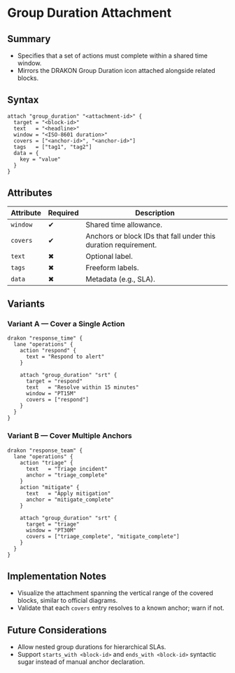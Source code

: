 # Group Duration Attachment

## Summary

- Specifies that a set of actions must complete within a shared time window.
- Mirrors the DRAKON Group Duration icon attached alongside related blocks.

## Syntax

```hcl
attach "group_duration" "<attachment-id>" {
  target = "<block-id>"
  text   = "<headline>"
  window = "<ISO-8601 duration>"
  covers = ["<anchor-id>", "<anchor-id>"]
  tags   = ["tag1", "tag2"]
  data = {
    key = "value"
  }
}
```

## Attributes

| Attribute | Required | Description |
|-----------|----------|-------------|
| `window` | ✔ | Shared time allowance. |
| `covers` | ✔ | Anchors or block IDs that fall under this duration requirement. |
| `text` | ✖ | Optional label. |
| `tags` | ✖ | Freeform labels. |
| `data` | ✖ | Metadata (e.g., SLA). |

## Variants

### Variant A — Cover a Single Action

```hcl
drakon "response_time" {
  lane "operations" {
    action "respond" {
      text = "Respond to alert"
    }

    attach "group_duration" "srt" {
      target = "respond"
      text   = "Resolve within 15 minutes"
      window = "PT15M"
      covers = ["respond"]
    }
  }
}
```

### Variant B — Cover Multiple Anchors

```hcl
drakon "response_team" {
  lane "operations" {
    action "triage" {
      text   = "Triage incident"
      anchor = "triage_complete"
    }
    action "mitigate" {
      text   = "Apply mitigation"
      anchor = "mitigate_complete"
    }

    attach "group_duration" "srt" {
      target = "triage"
      window = "PT30M"
      covers = ["triage_complete", "mitigate_complete"]
    }
  }
}
```

## Implementation Notes

- Visualize the attachment spanning the vertical range of the covered blocks, similar to official diagrams.
- Validate that each `covers` entry resolves to a known anchor; warn if not.

## Future Considerations

- Allow nested group durations for hierarchical SLAs.
- Support `starts_with <block-id>` and `ends_with <block-id>` syntactic sugar instead of manual anchor declaration.
